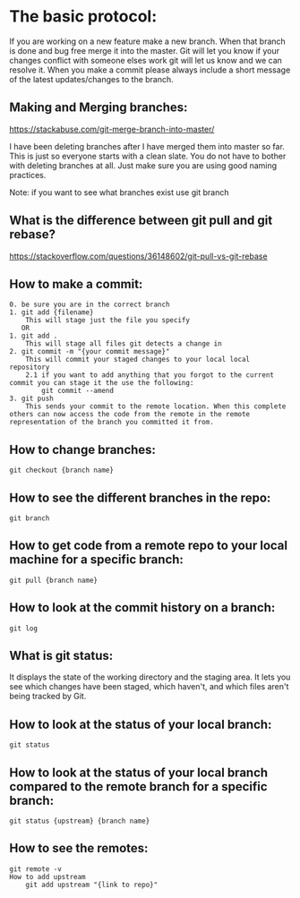 # The basic protocol:

If you are working on a new feature make a new branch. When that branch is done and bug free merge it into the master. Git will let you know if your changes conflict with someone elses work git will let us know and we can resolve it. When you make a commit please always include a short message of the latest updates/changes to the branch. 

## Making and Merging branches:
https://stackabuse.com/git-merge-branch-into-master/

I have been deleting branches after I have merged them into master so far. This is just so everyone starts with a clean slate. You do not have to bother with deleting branches at all. Just make sure you are using good naming practices. 

Note: if you want to see what branches exist use git branch 


## What is the difference between git pull and git rebase?

https://stackoverflow.com/questions/36148602/git-pull-vs-git-rebase

## How to make a commit:
    0. be sure you are in the correct branch
    1. git add {filename}   
        This will stage just the file you specify      
       OR         
    1. git add .  
        This will stage all files git detects a change in 
    2. git commit -m "{your commit message}"
        This will commit your staged changes to your local local repository 
        2.1 if you want to add anything that you forgot to the current commit you can stage it the use the following:
            git commit --amend 
    3. git push 
        This sends your commit to the remote location. When this complete others can now access the code from the remote in the remote representation of the branch you committed it from.

## How to change branches:
    git checkout {branch name}

## How to see the different branches in the repo:
    git branch

## How to get code from a remote repo to your local machine for a specific branch:
    git pull {branch name}

## How to look at the commit history on a branch:
    git log

## What is git status:
It displays the state of the working directory and the staging area. It lets you see which changes have been staged, which haven't, and which files aren't being tracked by Git.

## How to look at the status of your local branch:
    git status

## How to look at the status of your local branch compared to the remote branch for a specific branch:
    git status {upstream} {branch name}

## How to see the remotes:
    git remote -v
    How to add upstream
        git add upstream "{link to repo}"